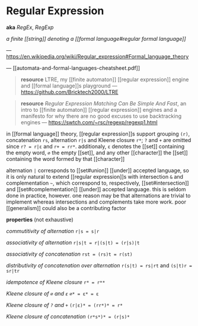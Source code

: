 # Regular Expression

**aka** _RegEx_, _RegExp_

_a finite [[string]] denoting a [[formal language#regular formal language]]_

&mdash; <https://en.wikipedia.org/wiki/Regular_expression#Formal_language_theory>

&mdash; [[automata-and-formal-languages-cheatsheet.pdf]]

> **resource** LTRE, my [[finite automaton]] [[regular expression]] engine and [[formal language]]s playground &mdash; <https://github.com/Bricktech2000/LTRE>

> **resource** _Regular Expression Matching Can Be Simple And Fast_, an intro to [[finite automaton]] [[regular expression]] engines and a manifesto for why there are no good excuses to use backtracking engines &mdash; <https://swtch.com/~rsc/regexp/regexp1.html>

in [[formal language]] theory, [[regular expression]]s support grouping `(r)`, concatenation `rs`, alternation `r|s` and Kleene closure `r*`; `?` and `+` are omitted since `r? = r|ε` and `r+ = rr*`. additionaly, `ε` denotes the [[set]] containing the empty word, `∅` the empty [[set]], and any other [[character]] the [[set]] containing the word formed by that [[character]]

alternation `|` corresponds to [[set#union]] [[under]] accepted language, so it is only natural to extend [[regular expression]]s with intersection `&` and complementation `~`, which correspond to, respectively, [[set#intersection]] and [[set#complementation]] [[under]] accepted language. this is seldom done in practice, however. one reason may be that alternations are trivial to implement whereas intersections and complements take more work. poor [[generalism]] could also be a contributing factor

**properties** (not exhaustive)

_commutitivity of alternation_ `r|s = s|r`

_associativity of alternation_ `r|s|t = r|(s|t) = (r|s)|t`

_associativity of concatenation_ `rst = (rs)t = r(st)`

_distributivity of concatenation over alternation_ `r(s|t) = rs|rt` and `(s|t)r = sr|tr`

_idempotence of Kleene closure_ `r* = r**`

_Kleene closure of `∅` and `ε`_ `∅* = ε* = ε`

_Kleene closure of `?` and `+`_ `(r|ε)* = (rr*)* = r*`

_Kleene closure of concatenation_ `(r*s*)* = (r|s)*`
